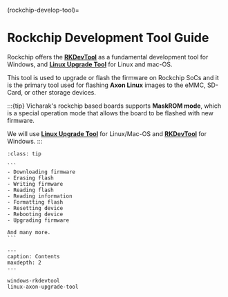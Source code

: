 (rockchip-develop-tool)=

# Rockchip Development Tool Guide

Rockchip offers the [**RKDevTool**](#windows-rkdevtool) as a fundamental
development tool for Windows, and [**Linux Upgrade Tool**](#linux-axon-upgrade-tool)
for Linux and mac-OS.

This tool is used to upgrade or flash the firmware on Rockchip SoCs and it is the primary tool
used for flashing **Axon Linux** images to the eMMC, SD-Card, or other storage devices.

:::{tip}
Vicharak's rockchip based boards supports **MaskROM mode**, which is a special
operation mode that allows the board to be flashed with new firmware.

We will use [**Linux Upgrade Tool**](#linux-axon-upgrade-tool) for Linux/Mac-OS and
[**RKDevTool**](#windows-rkdevtool) for Windows.
:::

````{admonition} This tool supports following features:
:class: tip

```
- Downloading firmware
- Erasing flash
- Writing firmware
- Reading flash
- Reading information
- Formatting flash
- Resetting device
- Rebooting device
- Upgrading firmware

And many more.
```
````

[comment]: < :::{tip} Understand the firmware file formats before flashing >
[comment]: < See the [**Firmware File Formats**](#firmware-file-formats) >
[comment]: < ::: >

```{toctree}
---
caption: Contents
maxdepth: 2
---

windows-rkdevtool
linux-axon-upgrade-tool
